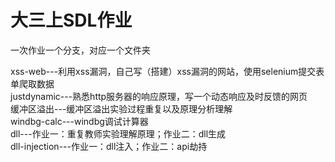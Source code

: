 # 大三上SDL作业
一次作业一个分支，对应一个文件夹

xss-web---利用xss漏洞，自己写（搭建）xss漏洞的网站，使用selenium提交表单爬取数据   
justdynamic---熟悉http服务器的响应原理，写一个动态响应及时反馈的网页  
缓冲区溢出---缓冲区溢出实验过程重复以及原理分析理解  
windbg-calc---windbg调试计算器  
dll---作业一：重复教师实验理解原理；作业二：dll生成  
dll-injection---作业一：dll注入；作业二：api劫持